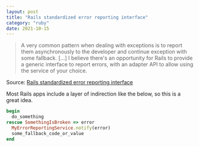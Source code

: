 ```yaml
---
layout: post
title: "Rails standardized error reporting interface"
category: "ruby"
date: 2021-10-15
---
```


> A very common pattern when dealing with exceptions is to report them asynchronously to the developer and continue exception with some fallback. [...]  I believe there's an opportunity for Rails to provide a generic interface to report errors, with an adapter API to allow using the service of your choice.

Source: [Rails standardized error reporting interface](https://github.com/rails/rails/issues/43472)

Most Rails apps include a layer of indirection like the below, so this is a great idea.

```ruby
begin
  do_something
rescue SomethingIsBroken => error
  MyErrorReportingService.notify(error)
  some_fallback_code_or_value
end
```
